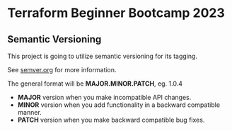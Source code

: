 # Terraform Beginner Bootcamp 2023

## Semantic Versioning

This project is going to utilize semantic versioning for its tagging. 

See [semver.org](https://semver.org/) for more information.

The general format will be **MAJOR.MINOR.PATCH**, eg. 1.0.4

- **MAJOR** version when you make incompatible API changes.
- **MINOR** version when you add functionality in a backward compatible manner.
- **PATCH** version when you make backward compatible bug fixes.
